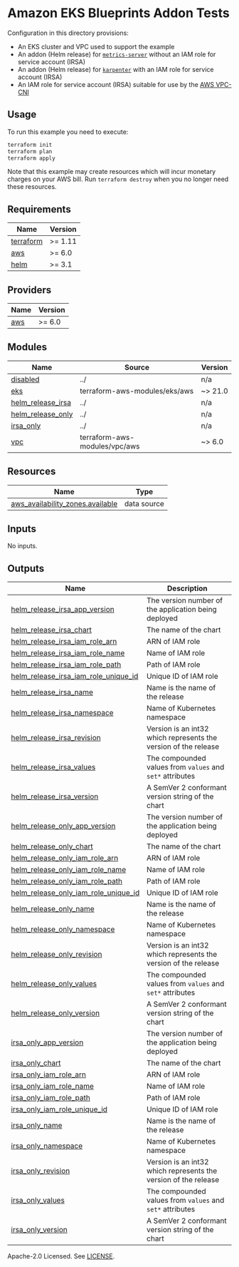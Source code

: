 # Amazon EKS Blueprints Addon Tests

Configuration in this directory provisions:

- An EKS cluster and VPC used to support the example
- An addon (Helm release) for [`metrics-server`](https://github.com/kubernetes-sigs/metrics-server) without an IAM role for service account (IRSA)
- An addon (Helm release) for [`karpenter`](https://github.com/aws/karpenter) with an IAM role for service account (IRSA)
- An IAM role for service account (IRSA) suitable for use by the [AWS VPC-CNI](https://github.com/aws/amazon-vpc-cni-k8s)

## Usage

To run this example you need to execute:

```bash
terraform init
terraform plan
terraform apply
```

Note that this example may create resources which will incur monetary charges on your AWS bill. Run `terraform destroy` when you no longer need these resources.

<!-- BEGIN_TF_DOCS -->
## Requirements

| Name | Version |
|------|---------|
| <a name="requirement_terraform"></a> [terraform](#requirement\_terraform) | >= 1.11 |
| <a name="requirement_aws"></a> [aws](#requirement\_aws) | >= 6.0 |
| <a name="requirement_helm"></a> [helm](#requirement\_helm) | >= 3.1 |

## Providers

| Name | Version |
|------|---------|
| <a name="provider_aws"></a> [aws](#provider\_aws) | >= 6.0 |

## Modules

| Name | Source | Version |
|------|--------|---------|
| <a name="module_disabled"></a> [disabled](#module\_disabled) | ../ | n/a |
| <a name="module_eks"></a> [eks](#module\_eks) | terraform-aws-modules/eks/aws | ~> 21.0 |
| <a name="module_helm_release_irsa"></a> [helm\_release\_irsa](#module\_helm\_release\_irsa) | ../ | n/a |
| <a name="module_helm_release_only"></a> [helm\_release\_only](#module\_helm\_release\_only) | ../ | n/a |
| <a name="module_irsa_only"></a> [irsa\_only](#module\_irsa\_only) | ../ | n/a |
| <a name="module_vpc"></a> [vpc](#module\_vpc) | terraform-aws-modules/vpc/aws | ~> 6.0 |

## Resources

| Name | Type |
|------|------|
| [aws_availability_zones.available](https://registry.terraform.io/providers/hashicorp/aws/latest/docs/data-sources/availability_zones) | data source |

## Inputs

No inputs.

## Outputs

| Name | Description |
|------|-------------|
| <a name="output_helm_release_irsa_app_version"></a> [helm\_release\_irsa\_app\_version](#output\_helm\_release\_irsa\_app\_version) | The version number of the application being deployed |
| <a name="output_helm_release_irsa_chart"></a> [helm\_release\_irsa\_chart](#output\_helm\_release\_irsa\_chart) | The name of the chart |
| <a name="output_helm_release_irsa_iam_role_arn"></a> [helm\_release\_irsa\_iam\_role\_arn](#output\_helm\_release\_irsa\_iam\_role\_arn) | ARN of IAM role |
| <a name="output_helm_release_irsa_iam_role_name"></a> [helm\_release\_irsa\_iam\_role\_name](#output\_helm\_release\_irsa\_iam\_role\_name) | Name of IAM role |
| <a name="output_helm_release_irsa_iam_role_path"></a> [helm\_release\_irsa\_iam\_role\_path](#output\_helm\_release\_irsa\_iam\_role\_path) | Path of IAM role |
| <a name="output_helm_release_irsa_iam_role_unique_id"></a> [helm\_release\_irsa\_iam\_role\_unique\_id](#output\_helm\_release\_irsa\_iam\_role\_unique\_id) | Unique ID of IAM role |
| <a name="output_helm_release_irsa_name"></a> [helm\_release\_irsa\_name](#output\_helm\_release\_irsa\_name) | Name is the name of the release |
| <a name="output_helm_release_irsa_namespace"></a> [helm\_release\_irsa\_namespace](#output\_helm\_release\_irsa\_namespace) | Name of Kubernetes namespace |
| <a name="output_helm_release_irsa_revision"></a> [helm\_release\_irsa\_revision](#output\_helm\_release\_irsa\_revision) | Version is an int32 which represents the version of the release |
| <a name="output_helm_release_irsa_values"></a> [helm\_release\_irsa\_values](#output\_helm\_release\_irsa\_values) | The compounded values from `values` and `set*` attributes |
| <a name="output_helm_release_irsa_version"></a> [helm\_release\_irsa\_version](#output\_helm\_release\_irsa\_version) | A SemVer 2 conformant version string of the chart |
| <a name="output_helm_release_only_app_version"></a> [helm\_release\_only\_app\_version](#output\_helm\_release\_only\_app\_version) | The version number of the application being deployed |
| <a name="output_helm_release_only_chart"></a> [helm\_release\_only\_chart](#output\_helm\_release\_only\_chart) | The name of the chart |
| <a name="output_helm_release_only_iam_role_arn"></a> [helm\_release\_only\_iam\_role\_arn](#output\_helm\_release\_only\_iam\_role\_arn) | ARN of IAM role |
| <a name="output_helm_release_only_iam_role_name"></a> [helm\_release\_only\_iam\_role\_name](#output\_helm\_release\_only\_iam\_role\_name) | Name of IAM role |
| <a name="output_helm_release_only_iam_role_path"></a> [helm\_release\_only\_iam\_role\_path](#output\_helm\_release\_only\_iam\_role\_path) | Path of IAM role |
| <a name="output_helm_release_only_iam_role_unique_id"></a> [helm\_release\_only\_iam\_role\_unique\_id](#output\_helm\_release\_only\_iam\_role\_unique\_id) | Unique ID of IAM role |
| <a name="output_helm_release_only_name"></a> [helm\_release\_only\_name](#output\_helm\_release\_only\_name) | Name is the name of the release |
| <a name="output_helm_release_only_namespace"></a> [helm\_release\_only\_namespace](#output\_helm\_release\_only\_namespace) | Name of Kubernetes namespace |
| <a name="output_helm_release_only_revision"></a> [helm\_release\_only\_revision](#output\_helm\_release\_only\_revision) | Version is an int32 which represents the version of the release |
| <a name="output_helm_release_only_values"></a> [helm\_release\_only\_values](#output\_helm\_release\_only\_values) | The compounded values from `values` and `set*` attributes |
| <a name="output_helm_release_only_version"></a> [helm\_release\_only\_version](#output\_helm\_release\_only\_version) | A SemVer 2 conformant version string of the chart |
| <a name="output_irsa_only_app_version"></a> [irsa\_only\_app\_version](#output\_irsa\_only\_app\_version) | The version number of the application being deployed |
| <a name="output_irsa_only_chart"></a> [irsa\_only\_chart](#output\_irsa\_only\_chart) | The name of the chart |
| <a name="output_irsa_only_iam_role_arn"></a> [irsa\_only\_iam\_role\_arn](#output\_irsa\_only\_iam\_role\_arn) | ARN of IAM role |
| <a name="output_irsa_only_iam_role_name"></a> [irsa\_only\_iam\_role\_name](#output\_irsa\_only\_iam\_role\_name) | Name of IAM role |
| <a name="output_irsa_only_iam_role_path"></a> [irsa\_only\_iam\_role\_path](#output\_irsa\_only\_iam\_role\_path) | Path of IAM role |
| <a name="output_irsa_only_iam_role_unique_id"></a> [irsa\_only\_iam\_role\_unique\_id](#output\_irsa\_only\_iam\_role\_unique\_id) | Unique ID of IAM role |
| <a name="output_irsa_only_name"></a> [irsa\_only\_name](#output\_irsa\_only\_name) | Name is the name of the release |
| <a name="output_irsa_only_namespace"></a> [irsa\_only\_namespace](#output\_irsa\_only\_namespace) | Name of Kubernetes namespace |
| <a name="output_irsa_only_revision"></a> [irsa\_only\_revision](#output\_irsa\_only\_revision) | Version is an int32 which represents the version of the release |
| <a name="output_irsa_only_values"></a> [irsa\_only\_values](#output\_irsa\_only\_values) | The compounded values from `values` and `set*` attributes |
| <a name="output_irsa_only_version"></a> [irsa\_only\_version](#output\_irsa\_only\_version) | A SemVer 2 conformant version string of the chart |
<!-- END_TF_DOCS -->

Apache-2.0 Licensed. See [LICENSE](https://github.com/aws-blueprints/terraform-aws-eks-blueprints-addon/blob/main/LICENSE).
